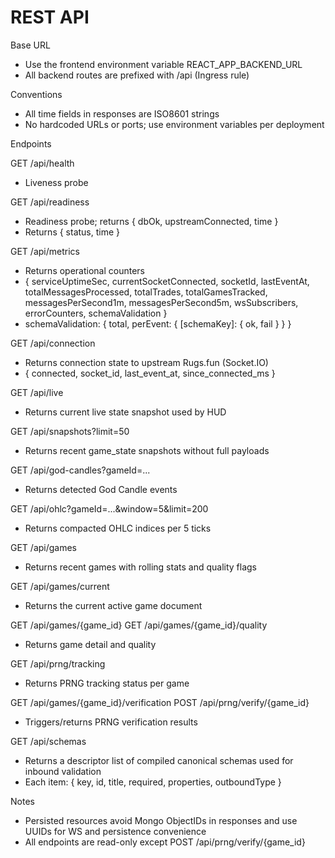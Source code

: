 # REST API

Base URL
- Use the frontend environment variable REACT_APP_BACKEND_URL
- All backend routes are prefixed with /api (Ingress rule)

Conventions
- All time fields in responses are ISO8601 strings
- No hardcoded URLs or ports; use environment variables per deployment

Endpoints

GET /api/health
- Liveness probe

GET /api/readiness
- Readiness probe; returns { dbOk, upstreamConnected, time }
- Returns { status, time }

GET /api/metrics
- Returns operational counters
- { serviceUptimeSec, currentSocketConnected, socketId, lastEventAt, totalMessagesProcessed, totalTrades, totalGamesTracked, messagesPerSecond1m, messagesPerSecond5m, wsSubscribers, errorCounters, schemaValidation }
- schemaValidation: { total, perEvent: { [schemaKey]: { ok, fail } } }

GET /api/connection
- Returns connection state to upstream Rugs.fun (Socket.IO)
- { connected, socket_id, last_event_at, since_connected_ms }

GET /api/live
- Returns current live state snapshot used by HUD

GET /api/snapshots?limit=50
- Returns recent game_state snapshots without full payloads

GET /api/god-candles?gameId=...
- Returns detected God Candle events

GET /api/ohlc?gameId=...&window=5&limit=200
- Returns compacted OHLC indices per 5 ticks

GET /api/games
- Returns recent games with rolling stats and quality flags

GET /api/games/current
- Returns the current active game document

GET /api/games/{game_id}
GET /api/games/{game_id}/quality
- Returns game detail and quality

GET /api/prng/tracking
- Returns PRNG tracking status per game

GET /api/games/{game_id}/verification
POST /api/prng/verify/{game_id}
- Triggers/returns PRNG verification results

GET /api/schemas
- Returns a descriptor list of compiled canonical schemas used for inbound validation
- Each item: { key, id, title, required, properties, outboundType }

Notes
- Persisted resources avoid Mongo ObjectIDs in responses and use UUIDs for WS and persistence convenience
- All endpoints are read-only except POST /api/prng/verify/{game_id}